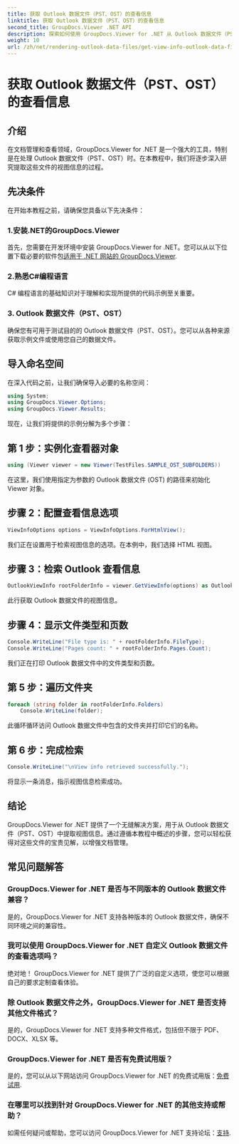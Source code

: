 ```yaml
---
title: 获取 Outlook 数据文件（PST、OST）的查看信息
linktitle: 获取 Outlook 数据文件（PST、OST）的查看信息
second_title: GroupDocs.Viewer .NET API
description: 探索如何使用 GroupDocs.Viewer for .NET 从 Outlook 数据文件（PST、OST）中提取视图信息。轻松增强您的文档管理能力。
weight: 10
url: /zh/net/rendering-outlook-data-files/get-view-info-outlook-data-file/
---
```


# 获取 Outlook 数据文件（PST、OST）的查看信息

## 介绍
在文档管理和查看领域，GroupDocs.Viewer for .NET 是一个强大的工具，特别是在处理 Outlook 数据文件（PST、OST）时。在本教程中，我们将逐步深入研究提取这些文件的视图信息的过程。
## 先决条件
在开始本教程之前，请确保您具备以下先决条件：
### 1.安装.NET的GroupDocs.Viewer
首先，您需要在开发环境中安装 GroupDocs.Viewer for .NET。您可以从以下位置下载必要的软件包[适用于 .NET 网站的 GroupDocs.Viewer](https://releases.groupdocs.com/viewer/net/).
### 2.熟悉C#编程语言
C# 编程语言的基础知识对于理解和实现所提供的代码示例至关重要。
### 3. Outlook 数据文件（PST、OST）
确保您有可用于测试目的的 Outlook 数据文件（PST、OST）。您可以从各种来源获取示例文件或使用您自己的数据文件。

## 导入命名空间
在深入代码之前，让我们确保导入必要的名称空间：
```csharp
using System;
using GroupDocs.Viewer.Options;
using GroupDocs.Viewer.Results;
```

现在，让我们将提供的示例分解为多个步骤：
## 第 1 步：实例化查看器对象
```csharp
using (Viewer viewer = new Viewer(TestFiles.SAMPLE_OST_SUBFOLDERS))
```
在这里，我们使用指定为参数的 Outlook 数据文件 (OST) 的路径来初始化 Viewer 对象。
## 步骤 2：配置查看信息选项
```csharp
ViewInfoOptions options = ViewInfoOptions.ForHtmlView();
```
我们正在设置用于检索视图信息的选项。在本例中，我们选择 HTML 视图。
## 步骤 3：检索 Outlook 查看信息
```csharp
OutlookViewInfo rootFolderInfo = viewer.GetViewInfo(options) as OutlookViewInfo;
```
此行获取 Outlook 数据文件的视图信息。
## 步骤 4：显示文件类型和页数
```csharp
Console.WriteLine("File type is: " + rootFolderInfo.FileType);
Console.WriteLine("Pages count: " + rootFolderInfo.Pages.Count);
```
我们正在打印 Outlook 数据文件中的文件类型和页数。
## 第 5 步：遍历文件夹
```csharp
foreach (string folder in rootFolderInfo.Folders)
    Console.WriteLine(folder);
```
此循环循环访问 Outlook 数据文件中包含的文件夹并打印它们的名称。
## 第 6 步：完成检索
```csharp
Console.WriteLine("\nView info retrieved successfully.");
```
将显示一条消息，指示视图信息检索成功。

## 结论
GroupDocs.Viewer for .NET 提供了一个无缝解决方案，用于从 Outlook 数据文件（PST、OST）中提取视图信息。通过遵循本教程中概述的步骤，您可以轻松获得对这些文件的宝贵见解，以增强文档管理。
## 常见问题解答
### GroupDocs.Viewer for .NET 是否与不同版本的 Outlook 数据文件兼容？
是的，GroupDocs.Viewer for .NET 支持各种版本的 Outlook 数据文件，确保不同环境之间的兼容性。
### 我可以使用 GroupDocs.Viewer for .NET 自定义 Outlook 数据文件的查看选项吗？
绝对地！ GroupDocs.Viewer for .NET 提供了广泛的自定义选项，使您可以根据自己的要求定制查看体验。
### 除 Outlook 数据文件之外，GroupDocs.Viewer for .NET 是否支持其他文件格式？
是的，GroupDocs.Viewer for .NET 支持多种文件格式，包括但不限于 PDF、DOCX、XLSX 等。
### GroupDocs.Viewer for .NET 是否有免费试用版？
是的，您可以从以下网站访问 GroupDocs.Viewer for .NET 的免费试用版：[免费试用](https://releases.groupdocs.com/).
### 在哪里可以找到针对 GroupDocs.Viewer for .NET 的其他支持或帮助？
如需任何疑问或帮助，您可以访问 GroupDocs.Viewer for .NET 支持论坛：[支持](https://forum.groupdocs.com/c/viewer/9).